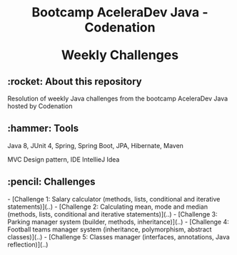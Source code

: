 <h1 align="center"> 
  Bootcamp AceleraDev Java - Codenation
  
  Weekly Challenges
</h1>

<h2>:rocket: About this repository </h2> 

Resolution of weekly Java challenges from the bootcamp AceleraDev Java hosted by Codenation

<h2>:hammer: Tools </h2>
Java 8, JUnit 4, Spring, Spring Boot, JPA, Hibernate, Maven

MVC Design pattern, IDE IntellieJ Idea

<h2>:pencil: Challenges </h2>
- [Challenge 1: Salary calculator (methods, lists, conditional and iterative statements)](..)
- [Challenge 2: Calculating mean, mode and median (methods, lists, conditional and iterative statements)](..)
- [Challenge 3: Parking manager system (builder, methods, inheritance)](..)
- [Challenge 4: Football teams manager system (inheritance, polymorphism, abstract classes)](..)
- [Challenge 5: Classes manager (interfaces, annotations, Java reflection)](..)
